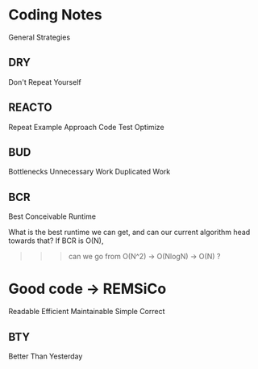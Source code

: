 # Coding Notes

General Strategies

## DRY

Don't Repeat Yourself

## REACTO

Repeat
Example
Approach
Code
Test
Optimize

## BUD

Bottlenecks
Unnecessary Work
Duplicated Work

## BCR

Best Conceivable Runtime

What is the best runtime we can get, and can our current algorithm head towards that?
If BCR is O(N),
>>> can we go from O(N^2) -> O(NlogN) -> O(N) ?

# Good code -> REMSiCo

Readable
Efficient
Maintainable
Simple
Correct

## BTY

Better Than Yesterday